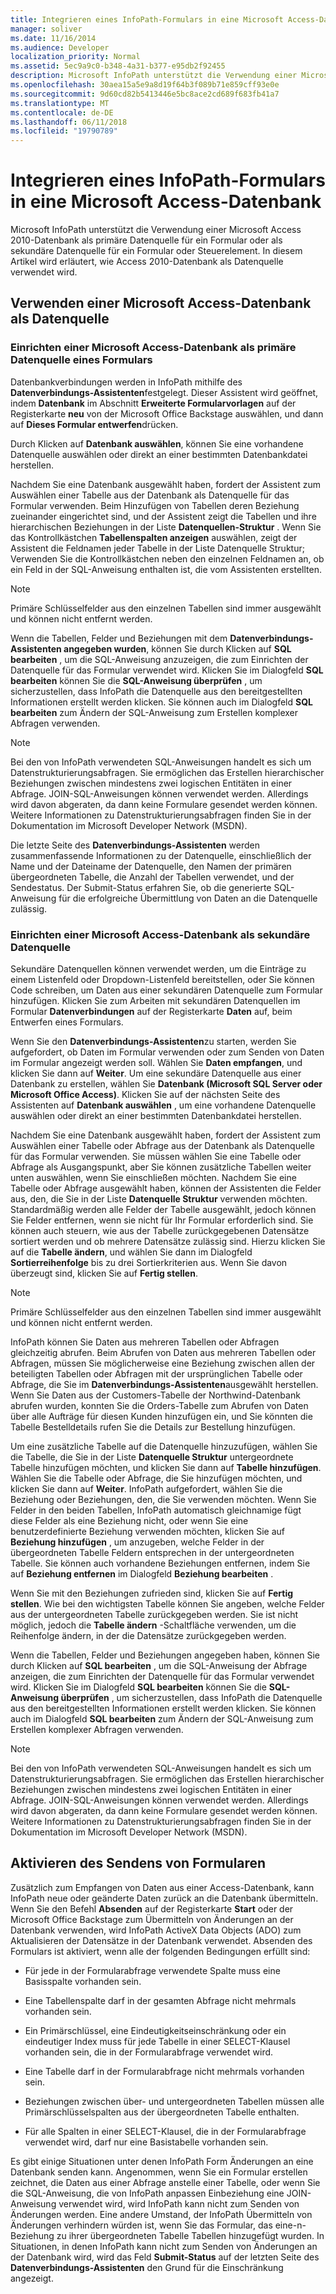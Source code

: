 ```yaml
---
title: Integrieren eines InfoPath-Formulars in eine Microsoft Access-Datenbank
manager: soliver
ms.date: 11/16/2014
ms.audience: Developer
localization_priority: Normal
ms.assetid: 5ec9a9c0-b348-4a31-b377-e95db2f92455
description: Microsoft InfoPath unterstützt die Verwendung einer Microsoft Access 2010-Datenbank als primäre Datenquelle für ein Formular oder als sekundäre Datenquelle für ein Formular oder Steuerelement. In diesem Artikel wird erläutert, wie Access 2010-Datenbank als Datenquelle verwendet wird.
ms.openlocfilehash: 30aea15a5e9a8d19f64b3f089b71e859cff93e0e
ms.sourcegitcommit: 9d60cd82b5413446e5bc8ace2cd689f683fb41a7
ms.translationtype: MT
ms.contentlocale: de-DE
ms.lasthandoff: 06/11/2018
ms.locfileid: "19790789"
---
```

# <a name="integrate-an-infopath-form-with-a-microsoft-access-database"></a>Integrieren eines InfoPath-Formulars in eine Microsoft Access-Datenbank

Microsoft InfoPath unterstützt die Verwendung einer Microsoft Access 2010-Datenbank als primäre Datenquelle für ein Formular oder als sekundäre Datenquelle für ein Formular oder Steuerelement. In diesem Artikel wird erläutert, wie Access 2010-Datenbank als Datenquelle verwendet wird.
  
## <a name="using-a-microsoft-access-database-as-a-data-source"></a>Verwenden einer Microsoft Access-Datenbank als Datenquelle

### <a name="setting-up-a-microsoft-access-database-as-a-forms-primary-data-source"></a>Einrichten einer Microsoft Access-Datenbank als primäre Datenquelle eines Formulars

Datenbankverbindungen werden in InfoPath mithilfe des **Datenverbindungs-Assistenten**festgelegt. Dieser Assistent wird geöffnet, indem **Datenbank** im Abschnitt **Erweiterte Formularvorlagen** auf der Registerkarte **neu** von der Microsoft Office Backstage auswählen, und dann auf **Dieses Formular entwerfen**drücken.
  
Durch Klicken auf **Datenbank auswählen**, können Sie eine vorhandene Datenquelle auswählen oder direkt an einer bestimmten Datenbankdatei herstellen.
  
Nachdem Sie eine Datenbank ausgewählt haben, fordert der Assistent zum Auswählen einer Tabelle aus der Datenbank als Datenquelle für das Formular verwenden. Beim Hinzufügen von Tabellen deren Beziehung zueinander eingerichtet sind, und der Assistent zeigt die Tabellen und ihre hierarchischen Beziehungen in der Liste **Datenquellen-Struktur** . Wenn Sie das Kontrollkästchen **Tabellenspalten anzeigen** auswählen, zeigt der Assistent die Feldnamen jeder Tabelle in der Liste Datenquelle Struktur; Verwenden Sie die Kontrollkästchen neben den einzelnen Feldnamen an, ob ein Feld in der SQL-Anweisung enthalten ist, die vom Assistenten erstellten. 
  
> [!NOTE]
> Primäre Schlüsselfelder aus den einzelnen Tabellen sind immer ausgewählt und können nicht entfernt werden. 
  
Wenn die Tabellen, Felder und Beziehungen mit dem **Datenverbindungs-Assistenten angegeben wurden**, können Sie durch Klicken auf **SQL bearbeiten** , um die SQL-Anweisung anzuzeigen, die zum Einrichten der Datenquelle für das Formular verwendet wird. Klicken Sie im Dialogfeld **SQL bearbeiten** können Sie die **SQL-Anweisung überprüfen** , um sicherzustellen, dass InfoPath die Datenquelle aus den bereitgestellten Informationen erstellt werden klicken. Sie können auch im Dialogfeld **SQL bearbeiten** zum Ändern der SQL-Anweisung zum Erstellen komplexer Abfragen verwenden. 
  
> [!NOTE]
> Bei den von InfoPath verwendeten SQL-Anweisungen handelt es sich um Datenstrukturierungsabfragen. Sie ermöglichen das Erstellen hierarchischer Beziehungen zwischen mindestens zwei logischen Entitäten in einer Abfrage. JOIN-SQL-Anweisungen können verwendet werden. Allerdings wird davon abgeraten, da dann keine Formulare gesendet werden können. Weitere Informationen zu Datenstrukturierungsabfragen finden Sie in der Dokumentation im Microsoft Developer Network (MSDN). 
  
Die letzte Seite des **Datenverbindungs-Assistenten** werden zusammenfassende Informationen zu der Datenquelle, einschließlich der Name und der Dateiname der Datenquelle, den Namen der primären übergeordneten Tabelle, die Anzahl der Tabellen verwendet, und der Sendestatus. Der Submit-Status erfahren Sie, ob die generierte SQL-Anweisung für die erfolgreiche Übermittlung von Daten an die Datenquelle zulässig. 
  
### <a name="setting-up-a-microsoft-access-database-as-a-secondary-data-source"></a>Einrichten einer Microsoft Access-Datenbank als sekundäre Datenquelle

Sekundäre Datenquellen können verwendet werden, um die Einträge zu einem Listenfeld oder Dropdown-Listenfeld bereitstellen, oder Sie können Code schreiben, um Daten aus einer sekundären Datenquelle zum Formular hinzufügen. Klicken Sie zum Arbeiten mit sekundären Datenquellen im Formular **Datenverbindungen** auf der Registerkarte **Daten** auf, beim Entwerfen eines Formulars. 
  
Wenn Sie den **Datenverbindungs-Assistenten**zu starten, werden Sie aufgefordert, ob Daten im Formular verwenden oder zum Senden von Daten im Formular angezeigt werden soll. Wählen Sie **Daten empfangen**, und klicken Sie dann auf **Weiter**. Um eine sekundäre Datenquelle aus einer Datenbank zu erstellen, wählen Sie **Datenbank (Microsoft SQL Server oder Microsoft Office Access)**. Klicken Sie auf der nächsten Seite des Assistenten auf **Datenbank auswählen** , um eine vorhandene Datenquelle auswählen oder direkt an einer bestimmten Datenbankdatei herstellen. 
  
Nachdem Sie eine Datenbank ausgewählt haben, fordert der Assistent zum Auswählen einer Tabelle oder Abfrage aus der Datenbank als Datenquelle für das Formular verwenden. Sie müssen wählen Sie eine Tabelle oder Abfrage als Ausgangspunkt, aber Sie können zusätzliche Tabellen weiter unten auswählen, wenn Sie einschließen möchten. Nachdem Sie eine Tabelle oder Abfrage ausgewählt haben, können der Assistenten die Felder aus, den, die Sie in der Liste **Datenquelle Struktur** verwenden möchten. Standardmäßig werden alle Felder der Tabelle ausgewählt, jedoch können Sie Felder entfernen, wenn sie nicht für Ihr Formular erforderlich sind. Sie können auch steuern, wie aus der Tabelle zurückgegebenen Datensätze sortiert werden und ob mehrere Datensätze zulässig sind. Hierzu klicken Sie auf die **Tabelle ändern**, und wählen Sie dann im Dialogfeld **Sortierreihenfolge** bis zu drei Sortierkriterien aus. Wenn Sie davon überzeugt sind, klicken Sie auf **Fertig stellen**.
  
> [!NOTE]
> Primäre Schlüsselfelder aus den einzelnen Tabellen sind immer ausgewählt und können nicht entfernt werden. 
  
InfoPath können Sie Daten aus mehreren Tabellen oder Abfragen gleichzeitig abrufen. Beim Abrufen von Daten aus mehreren Tabellen oder Abfragen, müssen Sie möglicherweise eine Beziehung zwischen allen der beteiligten Tabellen oder Abfragen mit der ursprünglichen Tabelle oder Abfrage, die Sie im **Datenverbindungs-Assistenten**ausgewählt herstellen. Wenn Sie Daten aus der Customers-Tabelle der Northwind-Datenbank abrufen wurden, konnten Sie die Orders-Tabelle zum Abrufen von Daten über alle Aufträge für diesen Kunden hinzufügen ein, und Sie könnten die Tabelle Bestelldetails rufen Sie die Details zur Bestellung hinzufügen.
  
Um eine zusätzliche Tabelle auf die Datenquelle hinzuzufügen, wählen Sie die Tabelle, die Sie in der Liste **Datenquelle Struktur** untergeordnete Tabelle hinzufügen möchten, und klicken Sie dann auf **Tabelle hinzufügen**. Wählen Sie die Tabelle oder Abfrage, die Sie hinzufügen möchten, und klicken Sie dann auf **Weiter**. InfoPath aufgefordert, wählen Sie die Beziehung oder Beziehungen, den, die Sie verwenden möchten. Wenn Sie Felder in den beiden Tabellen, InfoPath automatisch gleichnamige fügt diese Felder als eine Beziehung nicht, oder wenn Sie eine benutzerdefinierte Beziehung verwenden möchten, klicken Sie auf **Beziehung hinzufügen** , um anzugeben, welche Felder in der übergeordneten Tabelle Feldern entsprechen in der untergeordneten Tabelle. Sie können auch vorhandene Beziehungen entfernen, indem Sie auf **Beziehung entfernen** im Dialogfeld **Beziehung bearbeiten** . 
  
Wenn Sie mit den Beziehungen zufrieden sind, klicken Sie auf **Fertig stellen**. Wie bei den wichtigsten Tabelle können Sie angeben, welche Felder aus der untergeordneten Tabelle zurückgegeben werden. Sie ist nicht möglich, jedoch die **Tabelle ändern** -Schaltfläche verwenden, um die Reihenfolge ändern, in der die Datensätze zurückgegeben werden. 
  
Wenn die Tabellen, Felder und Beziehungen angegeben haben, können Sie durch Klicken auf **SQL bearbeiten** , um die SQL-Anweisung der Abfrage anzeigen, die zum Einrichten der Datenquelle für das Formular verwendet wird. Klicken Sie im Dialogfeld **SQL bearbeiten** können Sie die **SQL-Anweisung überprüfen** , um sicherzustellen, dass InfoPath die Datenquelle aus den bereitgestellten Informationen erstellt werden klicken. Sie können auch im Dialogfeld **SQL bearbeiten** zum Ändern der SQL-Anweisung zum Erstellen komplexer Abfragen verwenden. 
  
> [!NOTE]
> Bei den von InfoPath verwendeten SQL-Anweisungen handelt es sich um Datenstrukturierungsabfragen. Sie ermöglichen das Erstellen hierarchischer Beziehungen zwischen mindestens zwei logischen Entitäten in einer Abfrage. JOIN-SQL-Anweisungen können verwendet werden. Allerdings wird davon abgeraten, da dann keine Formulare gesendet werden können. Weitere Informationen zu Datenstrukturierungsabfragen finden Sie in der Dokumentation im Microsoft Developer Network (MSDN). 
  
## <a name="enabling-form-submission"></a>Aktivieren des Sendens von Formularen

Zusätzlich zum Empfangen von Daten aus einer Access-Datenbank, kann InfoPath neue oder geänderte Daten zurück an die Datenbank übermitteln. Wenn Sie den Befehl **Absenden** auf der Registerkarte **Start** oder der Microsoft Office Backstage zum Übermitteln von Änderungen an der Datenbank verwenden, wird InfoPath ActiveX Data Objects (ADO) zum Aktualisieren der Datensätze in der Datenbank verwendet. Absenden des Formulars ist aktiviert, wenn alle der folgenden Bedingungen erfüllt sind: 
  
- Für jede in der Formularabfrage verwendete Spalte muss eine Basisspalte vorhanden sein.
    
- Eine Tabellenspalte darf in der gesamten Abfrage nicht mehrmals vorhanden sein.
    
- Ein Primärschlüssel, eine Eindeutigkeitseinschränkung oder ein eindeutiger Index muss für jede Tabelle in einer SELECT-Klausel vorhanden sein, die in der Formularabfrage verwendet wird.
    
- Eine Tabelle darf in der Formularabfrage nicht mehrmals vorhanden sein.
    
- Beziehungen zwischen über- und untergeordneten Tabellen müssen alle Primärschlüsselspalten aus der übergeordneten Tabelle enthalten.
    
- Für alle Spalten in einer SELECT-Klausel, die in der Formularabfrage verwendet wird, darf nur eine Basistabelle vorhanden sein.
    
Es gibt einige Situationen unter denen InfoPath Form Änderungen an eine Datenbank senden kann. Angenommen, wenn Sie ein Formular erstellen zeichnet, die Daten aus einer Abfrage anstelle einer Tabelle, oder wenn Sie die SQL-Anweisung, die von InfoPath anpassen Einbeziehung eine JOIN-Anweisung verwendet wird, wird InfoPath kann nicht zum Senden von Änderungen werden. Eine andere Umstand, der InfoPath Übermitteln von Änderungen verhindern würden ist, wenn Sie das Formular, das eine-n-Beziehung zu ihrer übergeordneten Tabelle Tabellen hinzugefügt wurden. In Situationen, in denen InfoPath kann nicht zum Senden von Änderungen an der Datenbank wird, wird das Feld **Submit-Status** auf der letzten Seite des **Datenverbindungs-Assistenten** den Grund für die Einschränkung angezeigt. 
  

